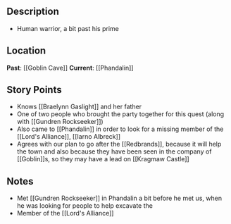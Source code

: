 ## Description
- Human warrior, a bit past his prime
## Location
**Past**: [[Goblin Cave]]
**Current**: [[Phandalin]]
## Story Points
- Knows [[Braelynn Gaslight]] and her father
- One of two people who brought the party together for this quest (along with [[Gundren Rockseeker]])
- Also came to [[Phandalin]] in order to look for a missing member of the [[Lord's Alliance]], [[Iarno Albreck]]
- Agrees with our plan to go after the [[Redbrands]], because it will help the town and also because they have been seen in the company of [[Goblin]]s, so they may have a lead on [[Kragmaw Castle]]
## Notes
- Met [[Gundren Rockseeker]] in Phandalin a bit before he met us, when he was looking for people to help excavate the 
- Member of the [[Lord's Alliance]]
